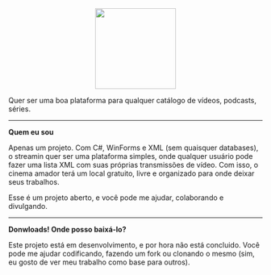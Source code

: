 <center><img src="http://i.imgur.com/eWeHntM.png" height="160vh" /></center>
<p>Quer ser uma boa plataforma para qualquer catálogo de vídeos, podcasts, séries.

<hr>

<b>Quem eu sou</b>

Apenas um projeto. Com C#, WinForms e XML (sem quaisquer databases), o streamin quer ser uma plataforma simples, onde qualquer usuário pode fazer uma lista XML com suas próprias transmissões de vídeo. Com isso, o cinema amador terá um local gratuito, livre e organizado para onde deixar seus trabalhos.

Esse é um projeto aberto, e você pode me ajudar, colaborando e divulgando.

<hr>

<b>Donwloads! Onde posso baixá-lo?</b>

Este projeto está em desenvolvimento, e por hora não está concluido. Você pode me ajudar codificando, fazendo um fork ou clonando o mesmo (sim, eu gosto de ver meu trabalho como base para outros).
